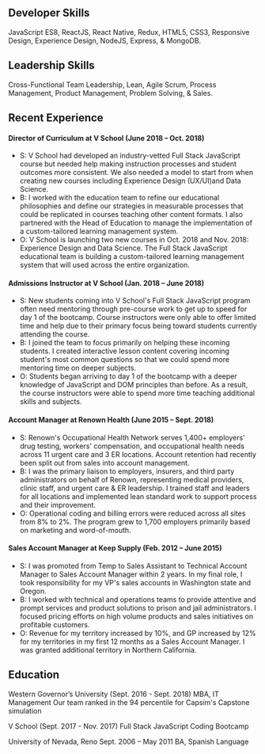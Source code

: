 ## Developer Skills

JavaScript ES8, ReactJS, React Native, Redux, HTML5, CSS3, Responsive Design, Experience Design, NodeJS, Express, & MongoDB.

## Leadership Skills

Cross-Functional Team Leadership, Lean, Agile Scrum, Process Management, Product Management, Problem Solving, & Sales.

## Recent Experience

#### Director of Curriculum at V School (June 2018 – Oct. 2018)

- S: V School had developed an industry-vetted Full Stack JavaScript course but needed help making instruction processes and student outcomes more consistent. We also needed a model to start from when creating new courses including Experience Design (UX/UI)and Data Science.
- B: I worked with the education team to refine our educational philosophies and define our strategies in measurable processes that could be replicated in courses teaching other content formats. I also partnered with the Head of Education to manage the implementation of a custom-tailored learning management system.
- O: V School is launching two new courses in Oct. 2018 and Nov. 2018: Experience Design and Data Science. The Full Stack JavaScript educational team is building a custom-tailored learning management system that will used across the entire organization.

#### Admissions Instructor at V School (Jan. 2018 – June 2018)

- S: New students coming into V School's Full Stack JavaScript program often need mentoring through pre-course work to get up to speed for day 1 of the bootcamp. Course instructors were only able to offer limited time and help due to their primary focus being toward students currently attending the course.
- B: I joined the team to focus primarily on helping these incoming students. I created interactive lesson content covering incoming student's most common questions so that we could spend more mentoring time on deeper subjects.
- O: Students began arriving to day 1 of the bootcamp with a deeper knowledge of JavaScript and DOM principles than before. As a result, the course instructors were able to spend more time teaching additional skills and subjects.

#### Account Manager at Renown Health (June 2015 – Sept. 2018)

- S: Renown's Occupational Health Network serves 1,400+ employers' drug testing, workers' compensation, and occupational health needs across 11 urgent care and 3 ER locations. Account retention had recently been split out from sales into account management.
- B: I was the primary liaison to employers, insurers, and third party administrators on behalf of Renown, representing medical providers, clinic staff, and urgent care & ER leadership. I trained staff and leaders for all locations and implemented lean standard work to support process and their improvement.
- O: Operational coding and billing errors were reduced across all sites from 8% to 2%. The program grew to 1,700 employers primarily based on marketing and word-of-mouth.

#### Sales Account Manager at Keep Supply (Feb. 2012 – June 2015)

- S: I was promoted from Temp to Sales Assistant to Technical Account Manager to Sales Account Manager within 2 years. In my final role, I took responsibility for my VP's sales accounts in Washington state and Oregon.
- B: I worked with technical and operations teams to provide attentive and prompt services and product solutions to prison and jail administrators. I focused pricing efforts on high volume products and sales initiatives on profitable customers.
- O: Revenue for my territory increased by 10%, and GP increased by 12% for my territories in my first 12 months as a Sales Account Manager. I was granted additional territory in Northern California.

## Education

Western Governor’s University (Sept. 2016 - Sept. 2018)
MBA, IT Management
Our team ranked in the 94 percentile for Capsim's Capstone simulation

V School (Sept. 2017 - Nov. 2017)
Full Stack JavaScript Coding Bootcamp

University of Nevada, Reno Sept. 2006 – May 2011
BA, Spanish Language
